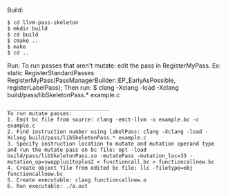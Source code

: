 



Build:

    $ cd llvm-pass-skeleton
    $ mkdir build
    $ cd build
    $ cmake ..
    $ make
    $ cd ..

Run:
    To run passes that aren't mutate: edit the pass in RegisterMyPass. 
    Ex:
  static RegisterStandardPasses
  RegisterMyPass(PassManagerBuilder::EP_EarlyAsPossible,
                 registerLabelPass);
    Then run:
    $ clang -Xclang -load -Xclang build/pass/libSkeletonPass.* example.c

    _________________________________
    To run mutate passes:
    1. Emit bc file from source: clang -emit-llvm -o example.bc -c example.c
    2. Find instruction number using labelPass: clang -Xclang -load -Xclang build/pass/libSkeletonPass.* example.c
    3. Specify instruction location to mutate and mutation operand type and run the mutate pass on bc file: opt -load build/pass/libSkeletonPass.so -mutatePass -mutation_loc=33 -mutation_op=swapplus1toplus2 < functioncall.bc > functioncallnew.bc
    4. Create object file from edited bc file: llc -filetype=obj functioncallnew.bc
    5. Create executable: clang functioncallnew.o
    6. Run executable: ./a.out

